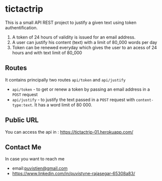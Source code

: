 # tictactrip

This is a small API REST project to justify a given text using token authentification.

  1. A token of 24 hours of validity is issued for an email address.
  2. A user can justify his content (text) with a limit of 80_000 words per day
  3. Token can be renewed everyday which gives the user to an acess of 24 hours and with text limit of 80_000
  
## Routes
It contains principally two routes `api/token` and `api/justify`
  * `api/token` - to get or renew a token by passing an email address in a `POST` request  
  * `api/justify` - to justify the text passed in a `POST` request with `content-type:text`. It has a word limit of 80 000.

## Public URL 
You can access the api in : https://tictactrip-01.herokuapp.com/


## Contact Me
In case you want to reach me
  * email:puvistien@gmail.com
  * https://www.linkedin.com/in/puvistyne-rajasegar-65308a83/
